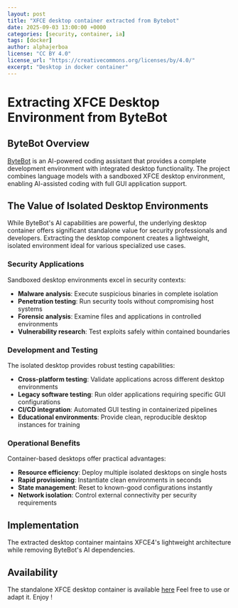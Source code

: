 ```yaml
---
layout: post
title: "XFCE desktop container extracted from Bytebot"
date: 2025-09-03 13:00:00 +0000
categories: [security, container, ia]
tags: [docker]
author: alphajerboa
license: "CC BY 4.0"
license_url: "https://creativecommons.org/licenses/by/4.0/"
excerpt: "Desktop in docker container"
---
```

# Extracting XFCE Desktop Environment from ByteBot

## ByteBot Overview

[ByteBot](https://github.com/bytebot-ai/bytebot) is an AI-powered coding assistant that provides a complete development environment with integrated desktop functionality. The project combines language models with a sandboxed XFCE desktop environment, enabling AI-assisted coding with full GUI application support.

## The Value of Isolated Desktop Environments

While ByteBot's AI capabilities are powerful, the underlying desktop container offers significant standalone value for security professionals and developers. Extracting the desktop component creates a lightweight, isolated environment ideal for various specialized use cases.

### Security Applications

Sandboxed desktop environments excel in security contexts:

- **Malware analysis**: Execute suspicious binaries in complete isolation
- **Penetration testing**: Run security tools without compromising host systems
- **Forensic analysis**: Examine files and applications in controlled environments
- **Vulnerability research**: Test exploits safely within contained boundaries

### Development and Testing

The isolated desktop provides robust testing capabilities:

- **Cross-platform testing**: Validate applications across different desktop environments
- **Legacy software testing**: Run older applications requiring specific GUI configurations
- **CI/CD integration**: Automated GUI testing in containerized pipelines
- **Educational environments**: Provide clean, reproducible desktop instances for training

### Operational Benefits

Container-based desktops offer practical advantages:

- **Resource efficiency**: Deploy multiple isolated desktops on single hosts
- **Rapid provisioning**: Instantiate clean environments in seconds
- **State management**: Reset to known-good configurations instantly
- **Network isolation**: Control external connectivity per security requirements

## Implementation

The extracted desktop container maintains XFCE4's lightweight architecture while removing ByteBot's AI dependencies. 

## Availability

The standalone XFCE desktop container is available [here](https://github.com/AlphaJerboa/mydockers/tree/main/desktop)
Feel free to use or adapt it. Enjoy !
